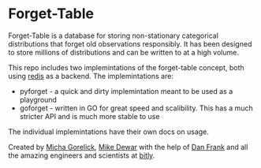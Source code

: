 Forget-Table
============

Forget-Table is a database for storing non-stationary categorical distributions
that forget old observations responsibly.  It has been designed to store
millions of distributions and can be written to at a high volume.

This repo includes two implemintations of the forget-table concept, both using
[redis](http://redis.io) as a backend.  The implemintations are:

* pyforget - a quick and dirty implemintation meant to be used as a playground
* goforget - written in GO for great speed and scalibility.  This has a much
  stricter API and is much more stable to use

The individual implemintations have their own docs on usage.

Created by [Micha Gorelick](http://micha.gd/), [Mike
Dewar](http://twitter.com/mikedewar) with the help of [Dan
Frank](http://www.danielhfrank.com/) and all the amazing engineers and
scientists at [bitly](https://bitly.com/pages/about).

